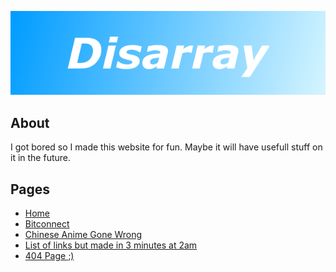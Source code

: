 ![Website banner](https://github.com/digitaldisarray/digitaldisarray.github.io/blob/master/assets/banner.png?raw=true)

## About
I got bored so I made this website for fun.
Maybe it will have usefull stuff on it in the future.

## Pages
 - [Home](https://digitaldisarray.github.io/)
 - [Bitconnect](https://digitaldisarray.github.io/memes/bit.html)
 - [Chinese Anime Gone Wrong](https://digitaldisarray.github.io/memes/wrong.html)
 - [List of links but made in 3 minutes at 2am](https://digitaldisarray.github.io/ali.html)
 - [404 Page ;)](https://digitaldisarray.github.io/404.html)
